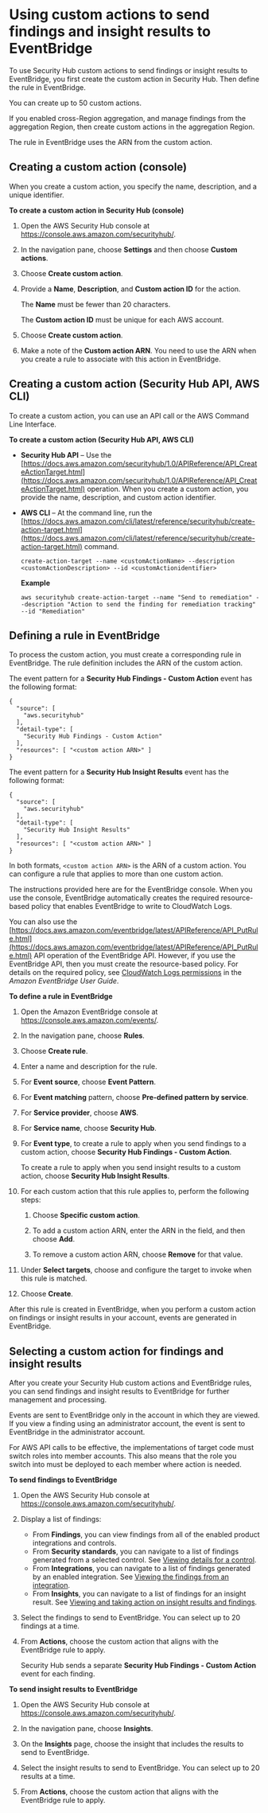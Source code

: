 # Using custom actions to send findings and insight results to EventBridge<a name="securityhub-cwe-custom-actions"></a>

To use Security Hub custom actions to send findings or insight results to EventBridge, you first create the custom action in Security Hub\. Then define the rule in EventBridge\.

You can create up to 50 custom actions\.

If you enabled cross\-Region aggregation, and manage findings from the aggregation Region, then create custom actions in the aggregation Region\.

The rule in EventBridge uses the ARN from the custom action\.

## Creating a custom action \(console\)<a name="securityhub-cwe-configure"></a>

When you create a custom action, you specify the name, description, and a unique identifier\.

**To create a custom action in Security Hub \(console\)**

1. Open the AWS Security Hub console at [https://console\.aws\.amazon\.com/securityhub/](https://console.aws.amazon.com/securityhub/)\.

1. In the navigation pane, choose **Settings** and then choose **Custom actions**\.

1. Choose **Create custom action**\.

1. Provide a **Name**, **Description**, and **Custom action ID** for the action\.

   The **Name** must be fewer than 20 characters\.

   The **Custom action ID** must be unique for each AWS account\.

1. Choose **Create custom action**\.

1. Make a note of the **Custom action ARN**\. You need to use the ARN when you create a rule to associate with this action in EventBridge\.

## Creating a custom action \(Security Hub API, AWS CLI\)<a name="securityhub-cwe-configure-api"></a>

To create a custom action, you can use an API call or the AWS Command Line Interface\.

**To create a custom action \(Security Hub API, AWS CLI\)**
+ **Security Hub API** – Use the [https://docs.aws.amazon.com/securityhub/1.0/APIReference/API_CreateActionTarget.html](https://docs.aws.amazon.com/securityhub/1.0/APIReference/API_CreateActionTarget.html) operation\. When you create a custom action, you provide the name, description, and custom action identifier\.
+ **AWS CLI** – At the command line, run the [https://docs.aws.amazon.com/cli/latest/reference/securityhub/create-action-target.html](https://docs.aws.amazon.com/cli/latest/reference/securityhub/create-action-target.html) command\.

  ```
  create-action-target --name <customActionName> --description <customActionDescription> --id <customActionidentifier>
  ```

  **Example**

  ```
  aws securityhub create-action-target --name "Send to remediation" --description "Action to send the finding for remediation tracking" --id "Remediation"
  ```

## Defining a rule in EventBridge<a name="securityhub-cwe-define-rule"></a>

To process the custom action, you must create a corresponding rule in EventBridge\. The rule definition includes the ARN of the custom action\.

The event pattern for a **Security Hub Findings \- Custom Action** event has the following format:

```
{
  "source": [
    "aws.securityhub"
  ],
  "detail-type": [
    "Security Hub Findings - Custom Action"
  ],
  "resources": [ "<custom action ARN>" ]
}
```

The event pattern for a **Security Hub Insight Results** event has the following format:

```
{
  "source": [
    "aws.securityhub"
  ],
  "detail-type": [
    "Security Hub Insight Results"
  ],
  "resources": [ "<custom action ARN>" ]
}
```

In both formats, `<custom action ARN>` is the ARN of a custom action\. You can configure a rule that applies to more than one custom action\.

The instructions provided here are for the EventBridge console\. When you use the console, EventBridge automatically creates the required resource\-based policy that enables EventBridge to write to CloudWatch Logs\.

You can also use the [https://docs.aws.amazon.com/eventbridge/latest/APIReference/API_PutRule.html](https://docs.aws.amazon.com/eventbridge/latest/APIReference/API_PutRule.html) API operation of the EventBridge API\. However, if you use the EventBridge API, then you must create the resource\-based policy\. For details on the required policy, see [CloudWatch Logs permissions](https://docs.aws.amazon.com/eventbridge/latest/userguide/resource-based-policies-eventbridge.html#cloudwatchlogs-permissions) in the *Amazon EventBridge User Guide*\.

**To define a rule in EventBridge**

1. Open the Amazon EventBridge console at [https://console\.aws\.amazon\.com/events/](https://console.aws.amazon.com/events/)\.

1. In the navigation pane, choose **Rules**\.

1. Choose **Create rule**\.

1. Enter a name and description for the rule\.

1. For **Event source**, choose **Event Pattern**\.

1. For **Event matching** pattern, choose **Pre\-defined pattern by service**\.

1. For **Service provider**, choose **AWS**\.

1. For **Service name**, choose **Security Hub**\.

1. For **Event type**, to create a rule to apply when you send findings to a custom action, choose **Security Hub Findings \- Custom Action**\.

   To create a rule to apply when you send insight results to a custom action, choose **Security Hub Insight Results**\.

1. For each custom action that this rule applies to, perform the following steps:

   1. Choose **Specific custom action**\.

   1. To add a custom action ARN, enter the ARN in the field, and then choose **Add**\.

   1. To remove a custom action ARN, choose **Remove** for that value\.

1. Under **Select targets**, choose and configure the target to invoke when this rule is matched\.

1. Choose **Create**\.

After this rule is created in EventBridge, when you perform a custom action on findings or insight results in your account, events are generated in EventBridge\.

## Selecting a custom action for findings and insight results<a name="securityhub-cwe-send"></a>

After you create your Security Hub custom actions and EventBridge rules, you can send findings and insight results to EventBridge for further management and processing\.

Events are sent to EventBridge only in the account in which they are viewed\. If you view a finding using an administrator account, the event is sent to EventBridge in the administrator account\.

For AWS API calls to be effective, the implementations of target code must switch roles into member accounts\. This also means that the role you switch into must be deployed to each member where action is needed\.

**To send findings to EventBridge**

1. Open the AWS Security Hub console at [https://console\.aws\.amazon\.com/securityhub/](https://console.aws.amazon.com/securityhub/)\.

1. Display a list of findings:
   + From **Findings**, you can view findings from all of the enabled product integrations and controls\.
   + From **Security standards**, you can navigate to a list of findings generated from a selected control\. See [Viewing details for a control](securityhub-standards-control-details.md)\.
   + From **Integrations**, you can navigate to a list of findings generated by an enabled integration\. See [Viewing the findings from an integration](securityhub-integrations-managing.md#securityhub-integration-view-findings)\.
   + From **Insights**, you can navigate to a list of findings for an insight result\. See [Viewing and taking action on insight results and findings](securityhub-insights-view-take-action.md)\.

1. Select the findings to send to EventBridge\. You can select up to 20 findings at a time\.

1. From **Actions**, choose the custom action that aligns with the EventBridge rule to apply\.

   Security Hub sends a separate **Security Hub Findings \- Custom Action** event for each finding\.

**To send insight results to EventBridge**

1. Open the AWS Security Hub console at [https://console\.aws\.amazon\.com/securityhub/](https://console.aws.amazon.com/securityhub/)\.

1. In the navigation pane, choose **Insights**\.

1. On the **Insights** page, choose the insight that includes the results to send to EventBridge\.

1. Select the insight results to send to EventBridge\. You can select up to 20 results at a time\.

1. From **Actions**, choose the custom action that aligns with the EventBridge rule to apply\.